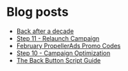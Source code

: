 # Blog posts
<!-- BLOG-POST-LIST:START -->
- [Back after a decade](https://afflift.com/f/threads/back-after-a-decade.10349/)
- [Step 11 - Relaunch Campaign](https://afflift.com/f/threads/step-11-relaunch-campaign.7482/)
- [February PropellerAds Promo Codes](https://afflift.com/f/threads/february-propellerads-promo-codes.10344/)
- [Step 10 - Campaign Optimization](https://afflift.com/f/threads/step-10-campaign-optimization.7481/)
- [The Back Button Script Guide](https://afflift.com/f/threads/the-back-button-script-guide.8283/)
<!-- BLOG-POST-LIST:END -->
